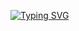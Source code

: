 [![Typing SVG](https://readme-typing-svg.herokuapp.com?font=Nabla&size=27&pause=697&color=F7F7F7&background=896ED4&center=true&width=435&lines=Hello%2C+I'm+Daria!+%E2%99%A1(%C2%B4%EF%BD%A1%E2%80%A2+%E1%B5%95+%E2%80%A2%EF%BD%A1)+%E2%99%A1;%E2%99%A1%E2%9D%A4+Computer+science+student%2C++%E2%9D%A4%E2%99%A1;%E2%99%A1%E2%9D%A4+pharmacist+and+pet-mom+%E2%9D%A4%E2%99%A1;%E2%99%A1%E2%9D%A4+from+Saint-Petersburg+%E2%9D%A4%E2%99%A1)](https://git.io/typing-svg)


<!--
**kooqqa/kooqqa** is a ✨ _special_ ✨ repository because its `README.md` (this file) appears on your GitHub profile.

Here are some ideas to get you started:

- 🔭 I’m currently working on ...
- 🌱 I’m currently learning ...
- 👯 I’m looking to collaborate on ...
- 🤔 I’m looking for help with ...
- 💬 Ask me about ...
- 📫 How to reach me: ...
- 😄 Pronouns: ...
- ⚡ Fun fact: ...
-->
